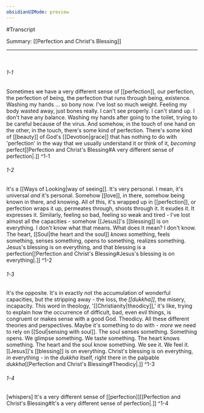 ```yaml
---
obsidianUIMode: preview
---
```

#Transcript

Summary: [[Perfection and Christ's Blessing]]

---
<br/>

###### 1-1
Sometimes we have a very different sense of [[perfection]], our perfection, the perfection of being, the perfection that runs through being, existence. Washing my hands … so bony now. I've lost so much weight. Feeling my body wasted away, just bones really. I can't see properly. I can't stand up. I don't have any balance. Washing my hands after going to the toilet, trying to be careful because of the virus. And somehow, in the touch of one hand on the other, in the touch, there's some kind of perfection. There's some kind of [[beauty]] of God's [[Devotion|grace]] that has nothing to do with 'perfection' in the way that we usually understand it or think of it, _becoming_ perfect[[Perfection and Christ's Blessing#A very different sense of perfection|.]] ^1-1
###### 1-2
It's a [[Ways of Looking|way of seeing]]. It's very personal. I mean, it's universal _and_ it's personal. Somehow [[love]], in there, somehow being known in there, and knowing. All of this, it's wrapped up in [[perfection]], or perfection wraps it up, permeates through, shoots through it. It exudes it. It expresses it. Similarly, feeling so bad, feeling so weak and tired - I've lost almost all the capacities - somehow [[Jesus]]'s [[blessing]] is on everything. I don't know what that means. What does it mean? I don't know. The heart, [[Soul|the heart and the soul]] _knows_ something, feels something, senses something, opens to something, realizes something. Jesus's blessing is on everything, and that blessing is a perfection[[Perfection and Christ's Blessing#Jesus's blessing is on everything|.]] ^1-2
###### 1-3
It's the opposite. It's in exactly not the accumulation of wonderful capacities, but the stripping away - the loss, the _[[dukkha]]_, the misery, incapacity. This word in theology, '[[Christianity|theodicy]],' it's like, trying to explain how the occurrence of difficult, bad, even evil things, is congruent or makes sense with a good God. Theodicy. All these different theories and perspectives. Maybe it's something to do with - _more_ we need to rely on [[Soul|sensing with soul]]. The soul senses something. Something opens. We glimpse something. We taste something. The heart knows something. The heart and the soul know something. We see it. We feel it. [[Jesus]]'s [[blessing]] is on everything. Christ's blessing is on everything, _in_ everything - in the _dukkha_ itself, right there in the palpable _dukkha_[[Perfection and Christ's Blessing#Theodicy|.]] ^1-3
###### 1-4
[whispers] It's a very different sense of [[perfection]][[Perfection and Christ's Blessing#It's a very different sense of perfection|.]] ^1-4

